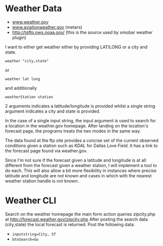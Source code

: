 
# Weather Data
* www.weather.gov
* www.aviationweather.gov (metars)
* http://tgftp.nws.noaa.gov/ (this is the source used by xmobar weather plugin)



I want to either get weather either by providing LAT/LONG or a city and state.

```
weather "city,state"
```
or
```
weather lat long
```
and additionally
```
weatherStation station
```

2 arguments indicates a latitude/longitude is provided whilst a single string 
argument indicates a city and state is provided.  

In the case of a single
input string, the input argument is used to search for a location in the 
weather.gov homepage.  After landing on the location's forecast page, the 
programs treats the two modes in the same way.

The data found at the ftp site provides a concise set of the current observed
conditions given a station such as KDAL for Dallas Love Field.  It has a link
to the forecast page found via weather.gov.  

Since I'm not sure if the forecast given a latitude and longitude is at all
different from the forecast given a weather station, I will implement a tool
to do each.  This will also allow a bit more flexibility in instances where
precise latitude and longitude are not known and cases in which with the nearest
weather station handle is not known.

# Weather CLI
Search on the weather homepage the main form action queries zipcity.php at
http://forecast.weather.gov/zipcity.php
After posting the search data (city,state) the local forecast is returned.
Post the following data:
* `inputstring=City, ST`
* `btnSearch=Go`

